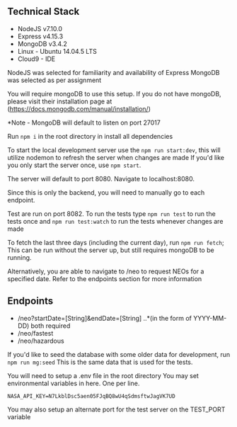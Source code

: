 ## Technical Stack
* NodeJS v7.10.0
* Express v4.15.3
* MongoDB v3.4.2
* Linux - Ubuntu 14.04.5 LTS
* Cloud9 - IDE

NodeJS was selected for familiarity and availability of Express
MongoDB was selected as per assignment

You will require mongoDB to use this setup.
If you do not have mongoDB, please visit their installation page at (https://docs.mongodb.com/manual/installation/)

*Note - MongoDB will default to listen on port 27017

Run `npm i` in the root directory in install all dependencies

To start the local development server use the `npm run start:dev`, this will utilize nodemon to refresh the server when changes are made
If you'd like you only start the server once, use `npm start`.

The server will default to port 8080. Navigate to localhost:8080.

Since this is only the backend, you will need to manually go to each endpoint.

Test are run on port 8082.
To run the tests type `npm run test` to run the tests once and `npm run test:watch` to run the tests whenever changes are made

To fetch the last three days (including the current day), run `npm run fetch`;
This can be run without the server up, but still requires mongoDB to be running.

Alternatively, you are able to navigate to /neo to request NEOs for a specified date. Refer to the endpoints section for more information


## Endpoints
* /neo?startDate=[String]&endDate=[String]
..*(in the form of YYYY-MM-DD) both required
* /neo/fastest
* /neo/hazardous

If you'd like to seed the database with some older data for development, run `npm run mg:seed`
This is the same data that is used for the tests.

You will need to setup a .env file in the root directory
You may set environmental variables in here. One per line.

`NASA_API_KEY=N7LkblDsc5aen05FJqBQ8wU4qSdmsftwJagVK7UD`

You may also setup an alternate port for the test server on the TEST_PORT variable

